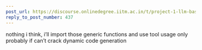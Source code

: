 ```yaml
---
post_url: https://discourse.onlinedegree.iitm.ac.in/t/project-1-llm-based-automation-agent-discussion-thread-tds-jan-2025/164277/439
reply_to_post_number: 437
---
```

nothing i think, i’ll import those generic functions and use tool usage only probably if can’t crack dynamic code generation
